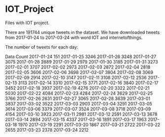 # IOT_Project

Files with IOT project.

There are 191744 unique tweets in the dataset.
We have downloaded tweets from 2017-01-24 to 2017-03-24 with word IOT and internetofthings.

The number of tweets for each day:

Data        Count
2017-01-24	151
2017-01-25	3246
2017-01-26	3248
2017-01-27	3075
2017-01-28	2889
2017-01-29	2979
2017-01-30	3185
2017-01-31	3273
2017-02-01	3707
2017-02-02	2973
2017-02-03	2872
2017-02-04	2818
2017-02-05	3606
2017-02-06	3698
2017-02-07	3804
2017-02-08	3069
2017-02-09	2914
2017-02-10	3147
2017-02-11	3108
2017-02-12	2536
2017-02-13	3113
2017-02-14	3310
2017-02-15	3771
2017-02-16	3840
2017-02-17	3452
2017-02-18	3937
2017-02-19	4276
2017-02-20	3322
2017-02-21	5030
2017-02-22	4084
2017-02-23	4284
2017-02-24	3629
2017-02-25	3766
2017-02-26	2631
2017-02-27	3065
2017-02-28	3639
2017-03-01	3837
2017-03-02	3522
2017-03-03	2903
2017-03-04	3291
2017-03-05	3614
2017-03-06	3379
2017-03-07	3524
2017-03-08	3718
2017-03-09	4154
2017-03-10	3923
2017-03-11	2981
2017-03-12	2591
2017-03-13	3678
2017-03-14	2894
2017-03-15	4337
2017-03-16	1891
2017-03-17	1963
2017-03-18	1970
2017-03-19	2291
2017-03-20	1867
2017-03-21	2722
2017-03-22	2655
2017-03-23	2378
2017-03-24	2212
